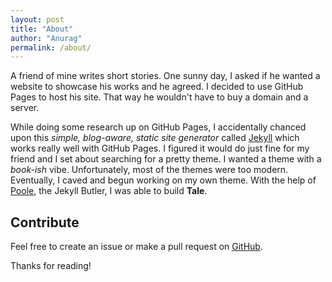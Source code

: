 ```yaml
---
layout: post
title: "About"
author: "Anurag"
permalink: /about/
---
```


A friend of mine writes short stories. One sunny day, I asked if he wanted a website to showcase his works and he agreed. I decided to use GitHub Pages to host his site. That way he wouldn't have to buy a domain and a server.

While doing some research up on GitHub Pages, I accidentally chanced upon this _simple, blog-aware, static site generator_ called [Jekyll](https://jekyllrb.com/) which works really well with GitHub Pages. I figured it would do just fine for my friend and I set about searching for a pretty theme. I wanted a theme with a _book-ish_ vibe. Unfortunately, most of the themes were too modern. Eventually, I caved and begun working on my own theme. With the help of [Poole](https://github.com/poole/poole), the Jekyll Butler, I was able to build **Tale**.

## Contribute
Feel free to create an issue or make a pull request on [GitHub](https://github.com/chesterhow/tale).

Thanks for reading!

